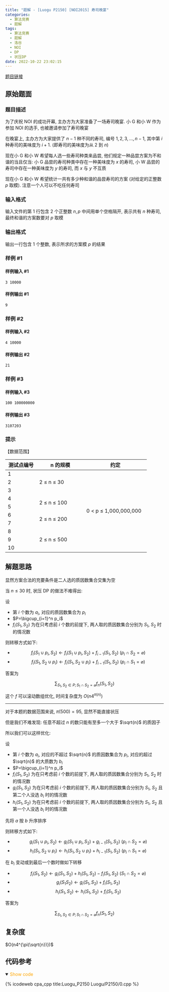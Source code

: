 ```yaml
---
title: "题解 - [Luogu P2150] [NOI2015] 寿司晚宴"
categories:
  - 算法竞赛
  - 题解
tags:
  - 算法竞赛
  - 题解
  - 洛谷
  - NOI
  - DP
  - 状压DP
date: 2022-10-22 23:02:15
---
```


[题目链接](https://www.luogu.com.cn/problem/P2150)

<!-- more -->

## 原始题面

### 题目描述

为了庆祝 NOI 的成功开幕, 主办方为大家准备了一场寿司晚宴. 小 G 和小 W 作为参加 NOI 的选手, 也被邀请参加了寿司晚宴

在晚宴上, 主办方为大家提供了 $n−1$ 种不同的寿司, 编号 $1,2,3,\ldots,n-1$, 其中第 $i$ 种寿司的美味度为 $i+1$. (即寿司的美味度为从 $2$ 到 $n$)

现在小 G 和小 W 希望每人选一些寿司种类来品尝, 他们规定一种品尝方案为不和谐的当且仅当: 小 G 品尝的寿司种类中存在一种美味度为 $x$ 的寿司, 小 W 品尝的寿司中存在一种美味度为 $y$ 的寿司, 而 $x$ 与 $y$ 不互质

现在小 G 和小 W 希望统计一共有多少种和谐的品尝寿司的方案 (对给定的正整数 $p$ 取模). 注意一个人可以不吃任何寿司

### 输入格式

输入文件的第 $1$ 行包含 $2$ 个正整数 $n, p$ 中间用单个空格隔开, 表示共有 $n$ 种寿司, 最终和谐的方案数要对 $p$ 取模

### 输出格式

输出一行包含 $1$ 个整数, 表示所求的方案模 $p$ 的结果

### 样例 #1

#### 样例输入 #1

```input1
3 10000
```

#### 样例输出 #1

```output1
9
```

### 样例 #2

#### 样例输入 #2

```input2
4 10000
```

#### 样例输出 #2

```output2
21
```

### 样例 #3

#### 样例输入 #3

```input3
100 100000000
```

#### 样例输出 #3

```output3
3107203
```

### 提示

【数据范围】

<table style="undefined;table-layout: fixed; width: 450px">
<colgroup>
<col style="width: 100px">
<col style="width: 150px">
<col style="width: 200px">
</colgroup>
<thead>
  <tr>
    <th>测试点编号</th>
    <th>n 的规模</th>
    <th>约定</th>
  </tr>
</thead>
<tbody>
  <tr>
    <td>1</td>
    <td rowspan="3">2 ≤ n ≤ 30<br></td>
    <td rowspan="10">0 &lt; p ≤ 1,000,000,000</td>
  </tr>
  <tr>
    <td>2</td>
  </tr>
  <tr>
    <td>3</td>
  </tr>
  <tr>
    <td>4</td>
    <td rowspan="2">2 ≤ n ≤ 100</td>
  </tr>
  <tr>
    <td>5</td>
  </tr>
  <tr>
    <td>6</td>
    <td rowspan="2">2 ≤ n ≤ 200</td>
  </tr>
  <tr>
    <td>7</td>
  </tr>
  <tr>
    <td>8</td>
    <td rowspan="3">2 ≤ n ≤ 500</td>
  </tr>
  <tr>
    <td>9</td>
  </tr>
  <tr>
    <td>10</td>
  </tr>
</tbody>
</table>

## 解题思路

显然方案合法的充要条件是二人选的质因数集合交集为空

当 $n\leq 30$ 时, 状压 DP 的做法不难得出:

设

- 第 $i$ 个数为 $a_i$, 对应的质因数集合为 $p_i$
- $P=\bigcup_{i=1}^n p_i$
- $f_i(S_1,S_2)$ 为在只考虑前 $i$ 个数的前提下, 两人取的质因数集合分别为 $S_1$, $S_2$ 时的情况数

则转移方式如下:

- $$f_i(S_1\cup p_i,S_2)\leftarrow f_i(S_1\cup p_i,S_2)+f_{i-1}(S_1,S_2)~(p_i\cap S_2=\varnothing)$$
- $$f_i(S_1,S_2\cup p_i)\leftarrow f_i(S_1,S_2\cup p_i)+f_{i-1}(S_1,S_2)~(p_i\cap S_1=\varnothing)$$

答案为

$$\sum_{S_1,S_2\in P; S_1\cap S_2=\varnothing}f_n(S_1,S_2)$$

这个 $f$ 可以滚动数组优化, 时间复杂度为 $O(n4^{\pi(n)})$

---

对于本题的数据范围来说, $\pi(500)=95$, 显然不能直接状压

但是我们不难发现: 任意不超过 $n$ 的数只能有至多一个大于 $\sqrt{n}$ 的质因子

所以我们可以这样优化:

设

- 第 $i$ 个数为 $a_i$, 对应的不超过 $\sqrt{n}$ 的质因数集合为 $p_i$, 对应的超过 $\sqrt{n}$ 的大质数为 $b_i$
- $P=\bigcup_{i=1}^n p_i$
- $f_i(S_1,S_2)$ 为在只考虑前 $i$ 个数的前提下, 两人取的质因数集合分别为 $S_1$, $S_2$ 时的情况数
- $g_i(S_1,S_2)$ 为在只考虑前 $i$ 个数的前提下, 两人取的质因数集合分别为 $S_1$, $S_2$ 且第二个人没选 $b_i$ 时的情况数
- $h_i(S_1,S_2)$ 为在只考虑前 $i$ 个数的前提下, 两人取的质因数集合分别为 $S_1$, $S_2$ 且第一个人没选 $b_i$ 时的情况数

先将 $a$ 按 $b$ 升序排序

则转移方式如下:

- $$g_i(S_1\cup p_i,S_2)\leftarrow g_i(S_1\cup p_i,S_2)+g_{i-1}(S_1,S_2)~(p_i\cap S_2=\varnothing)$$
- $$h_i(S_1,S_2\cup p_i)\leftarrow h_i(S_1,S_2\cup p_i)+h_{i-1}(S_1,S_2)~(p_i\cap S_1=\varnothing)$$

在 $b_i$ 变动或到最后一个数时做如下转移

- $$f_i(S_1,S_2)\leftarrow g_i(S_1,S_2)+h_i(S_1,S_2)-f_i(S_1,S_2)~(S_1\cap S_2=\varnothing)$$
- $$g_i(S_1S_2)\leftarrow g_i(S_1,S_2)+f_i(S_1,S_2)$$
- $$h_i(S_1,S_2)\leftarrow h_i(S_1,S_2)+f_i(S_1,S_2)$$

答案为

$$\sum_{S_1,S_2\in P; S_1\cap S_2=\varnothing}f_n(S_1,S_2)$$

## 复杂度

$O(n4^{\pi(\sqrt{n})})$

## 代码参考

<details open>
<summary><font color='orange'>Show code</font></summary>

{% icodeweb cpa_cpp title:Luogu_P2150 Luogu/P2150/0.cpp %}

</details>
